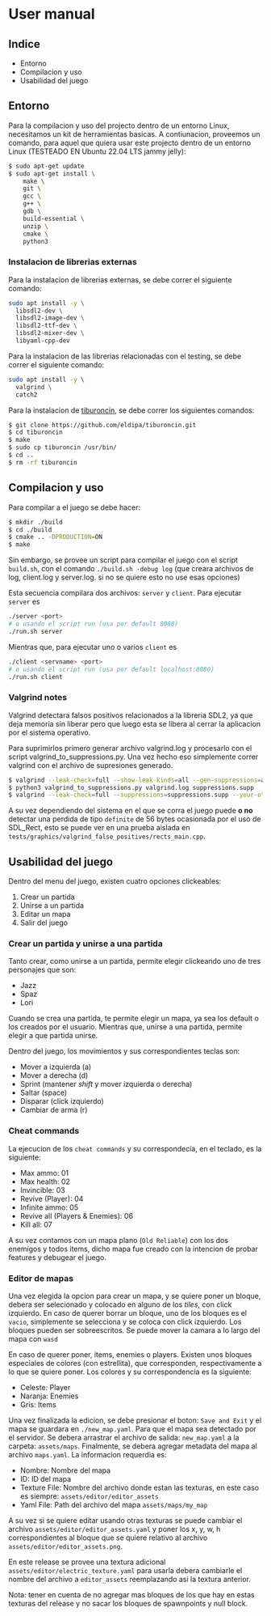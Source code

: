 # User manual

## Indice

- Entorno
- Compilacion y uso
- Usabilidad del juego

## Entorno

Para la compilacion y uso del projecto dentro de un entorno Linux, necesitamos un kit de herramientas basicas. A contiunacion,
proveemos un comando, para aquel que quiera usar este projecto dentro de un entorno Linux (TESTEADO EN Ubuntu 22.04 LTS jammy jelly):

```bash
$ sudo apt-get update
$ sudo apt-get install \
    make \
    git \
    gcc \
    g++ \
    gdb \
    build-essential \
    unzip \
    cmake \
    python3
```

### Instalacion de librerias externas

Para la instalacion de librerias externas, se debe correr el siguiente comando:

```bash
sudo apt install -y \
  libsdl2-dev \
  libsdl2-image-dev \
  libsdl2-ttf-dev \
  libsdl2-mixer-dev \
  libyaml-cpp-dev
```

Para la instalacion de las librerias relacionadas con el testing, se debe correr el siguiente comando:

```bash
sudo apt install -y \
  valgrind \
  catch2
```

Para la instalacion de [tiburoncin](https://github.com/eldipa/tiburoncin), se debe correr los siguientes comandos:

```bash
$ git clone https://github.com/eldipa/tiburoncin.git
$ cd tiburoncin
$ make
$ sudo cp tiburoncin /usr/bin/
$ cd ..
$ rm -rf tiburoncin
```

## Compilacion y uso

Para compilar a el juego se debe hacer:

```bash
$ mkdir ./build
$ cd ./build
$ cmake .. -DPRODUCTION=ON
$ make
```

Sin embargo, se provee un script para compilar el juego con el script `build.sh`, con el comando `./build.sh -debug log` (que creara archivos de log, client.log y server.log. si no se quiere esto no use esas opciones)

Esta secuencia compilara dos archivos: `server` y `client`. Para ejecutar `server` es

```bash
./server <port>
# o usando el script run (usa por default 8080)
./run.sh server
```

Mientras que, para ejecutar uno o varios `client` es

```bash
./client <servname> <port>
# o usando el script run (usa por default localhost:8080)
./run.sh client
```

### Valgrind notes

Valgrind detectara falsos positivos relacionados a la libreria SDL2, ya que deja memoria sin liberar
pero que luego esta se libera al cerrar la aplicacion por el sistema operativo.

Para suprimirlos primero generar archivo valgrind.log y procesarlo con el script valgrind_to_suppressions.py. Una
vez hecho eso simplemente correr valgrind con el archivo de supresiones generado.

```bash
$ valgrind --leak-check=full --show-leak-kinds=all --gen-suppressions=all --log-file=valgrind.log ./program
$ python3 valgrind_to_suppressions.py valgrind.log suppressions.supp
$ valgrind --leak-check=full --suppressions=suppressions.supp --your-other-flags ./program
```

A su vez dependiendo del sistema en el que se corra el juego puede **o no** detectar una perdida de tipo `definite` de 56 bytes ocasionada por el uso de SDL_Rect, esto se puede ver en una prueba aislada en `tests/graphics/valgrind_false_positives/rects_main.cpp`.

## Usabilidad del juego

Dentro del menu del juego, existen cuatro opciones clickeables:

1. Crear un partida
2. Unirse a un partida
3. Editar un mapa
4. Salir del juego

### Crear un partida y unirse a una partida

Tanto crear, como unirse a un partida, permite elegir clickeando uno de tres personajes que son:

- Jazz
- Spaz
- Lori

Cuando se crea una partida, te permite elegir un mapa, ya sea los default o los creados por el usuario. Mientras que,
unirse a una partida, permite elegir a que partida unirse.

Dentro del juego, los movimientos y sus correspondientes teclas son:

- Mover a izquierda (a)
- Mover a derecha (d)
- Sprint (mantener _shift_ y mover izquierda o derecha)
- Saltar (space)
- Disparar (click izquierdo)
- Cambiar de arma (r)

### Cheat commands

La ejecucion de los `cheat commands` y su correspondecia, en el teclado, es la siguiente:

- Max ammo: 01
- Max health: 02
- Invincible: 03
- Revive (Player): 04
- Infinite ammo: 05
- Revive all (Players & Enemies): 06
- Kill all: 07

A su vez contamos con un mapa plano (`Old Reliable`) con los dos enemigos y todos items, dicho mapa fue creado con la intencion de probar features y debugear el juego.

### Editor de mapas

Una vez elegida la opcion para crear un mapa, y se quiere poner un bloque, debera ser selecionado y colocado en
alguno de los _tiles_, con click izquierdo. En caso de querer borrar un bloque, uno de los bloques es el `vacio`,
simplemente se selecciona y se coloca con click izquierdo. Los bloques pueden ser sobreescritos. Se puede mover la camara a lo largo del mapa con `wasd`

En caso de querer poner, items, enemies o players. Existen unos bloques especiales de colores (con estrellita), que corresponden,
respectivamente a lo que se quiere poner. Los colores y su correspondencia es la siguiente:

- Celeste: Player
- Naranja: Enemies
- Gris: Items

Una vez finalizada la edicion, se debe presionar el boton: `Save and Exit` y el mapa se guardara en `./new_map.yaml`. Para que el mapa sea detectado por el servidor.
Se debera arrastrar el archivo de salida: `new_map.yaml` a la carpeta: `assets/maps`. Finalmente, se debera agregar
metadata del mapa al archivo `maps.yaml`. La informacion requerdia es:

- Nombre: Nombre del mapa
- ID: ID del mapa
- Texture File: Nombre del archivo donde estan las texturas, en este caso es siempre: `assets/editor/editor_assets`
- Yaml File: Path del archivo del mapa `assets/maps/my_map`

A su vez si se quiere editar usando otras texturas se puede cambiar el archivo `assets/editor/editor_assets.yaml` y poner los x, y, w, h correspondientes al bloque que se quiere relativo al archivo `assets/editor/editor_assets.png`.

En este release se provee una textura adicional `assets/editor/electric_texture.yaml` para usarla debera cambiarle el nombre del archivo a `editor_assets` reemplazando asi la textura anterior.

Nota: tener en cuenta de no agregar mas bloques de los que hay en estas texturas del release y no sacar los bloques de spawnpoints y null block.
